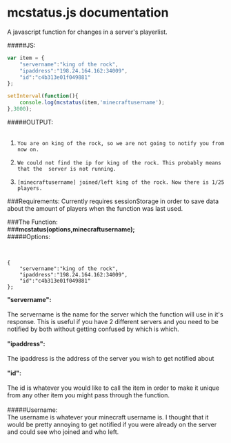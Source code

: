 # mcstatus.js documentation

A javascript function for changes in a server's playerlist. <br>

#####JS:

```js
var item = {
    "servername":"king of the rock",
    "ipaddress":"198.24.164.162:34009",
    "id":"c4b313e01f049881"
};

setInterval(function(){
    console.log(mcstatus(item,'minecraftusername');
},3000);
```

#####OUTPUT:<br><br>



1. `You are on king of the rock, so we are not going to notify you from now on.`

2. `We could not find the ip for king of the rock. This probably means that the  server is not running. `

3. `[minecraftusername] joined/left king of the rock. Now there is 1/25 players.`



###Requirements:
 Currently requires sessionStorage in order to save data about the 
 amount of players when the function was last used.

###The Function:
<br>
###**mcstatus(options,minecraftusername);**
<br>
#####Options:<br><br>

```

{
    "servername":"king of the rock",
    "ipaddress":"198.24.164.162:34009",
    "id":"c4b313e01f049881"
};

```
**"servername":**
<br><br>
The servername is the name for the server which the function will use in it's response. This is useful if you have 2 different servers and you need to be notified by both without getting confused by which is which.
<br><br>
**"ipaddress":**
<br><br>
The ipaddress is the address of the server you wish to get notified about
<br><br>
**"id":**
<br><br>
The id is whatever you would like to call the item in order to make it unique from any other item you might pass through the function.
<br><br>
#####Username:
<br>
The username is whatever your minecraft username is. I thought that it would be pretty annoying to get notified if you were already on the server and could see who joined and who left.
<br>
